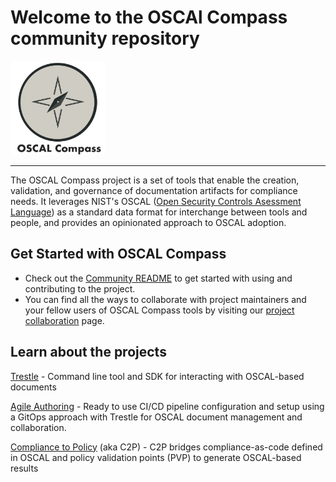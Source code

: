 # Welcome to the OSCAl Compass community repository
<picture>
  <img alt="OSCAL Compass logo" src="compass-circle.png" height="150">
</picture>

----

The OSCAL Compass project is a set of tools that enable the creation, validation, and governance of documentation artifacts for compliance needs. It leverages NIST's OSCAL ([Open Security Controls Asessment Language](https://pages.nist.gov/OSCAL/)) as a standard data format for interchange between tools and people, and provides an opinionated approach to OSCAL adoption.

## Get Started with OSCAL Compass

* Check out the [Community README](https://github.com/oscal-compass/community/blob/main/README.md) to get started with using and contributing to the project.
* You can find all the ways to collaborate with project maintainers and your fellow users of OSCAL Compass tools by visiting our [project collaboration](https://github.com/oscal-compass/community/blob/main/Collaboration.md) page.

## Learn about the projects

[Trestle](https://github.com/oscal-compass/compliance-trestle) - Command line tool and SDK for interacting with OSCAL-based documents

[Agile Authoring](https://github.com/oscal-compass/compliance-trestle-agile-authoring) - Ready to use CI/CD pipeline configuration and setup using a GitOps approach with Trestle for OSCAL document management and collaboration.

[Compliance to Policy](https://github.com/oscal-compass/compliance-to-policy) (aka C2P) - C2P bridges compliance-as-code defined in OSCAL and policy validation points (PVP) to generate OSCAL-based results
